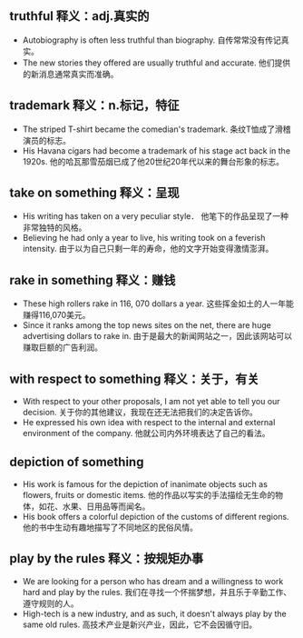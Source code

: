 ## truthful 释义：adj.真实的
* Autobiography is often less truthful than biography. 自传常常没有传记真实。
* The new stories they offered are usually truthful and accurate. 他们提供的新消息通常真实而准确。

## trademark 释义：n.标记，特征
* The striped T-shirt became the comedian's trademark. 条纹T恤成了滑稽演员的标志。
* His Havana cigars had become a trademark of his stage act back in the 1920s. 他的哈瓦那雪茄烟已成了他20世纪20年代以来的舞台形象的标志。

## take on something 释义：呈现
* His writing has taken on a very peculiar style． 他笔下的作品呈现了一种非常独特的风格。
* Believing he had only a year to live, his writing took on a feverish intensity. 由于以为自己只剩一年的寿命，他的文字开始变得激情澎湃。

## rake in something 释义：赚钱
* These high rollers rake in 116, 070 dollars a year. 这些挥金如土的人一年能赚得116,070美元。
* Since it ranks among the top news sites on the net, there are huge advertising dollars to rake in. 由于是最大的新闻网站之一，因此该网站可以赚取巨额的广告利润。

## with respect to something 释义：关于，有关
* With respect to your other proposals, I am not yet able to tell you our decision. 关于你的其他建议，我现在还无法把我们的决定告诉你。
* He expressed his own idea with respect to the internal and external environment of the company. 他就公司内外环境表达了自己的看法。

## depiction of something 
* His work is famous for the depiction of inanimate objects such as flowers, fruits or domestic items. 他的作品以写实的手法描绘无生命的物体，如花、水果、日用品等而闻名。
* His book offers a colorful depiction of the customs of different regions. 他的书中生动有趣地描写了不同地区的民俗风情。

## play by the rules 释义：按规矩办事
* We are looking for a person who has dream and a willingness to work hard and play by the rules. 我们在寻找一个怀揣梦想，并且乐于辛勤工作、遵守规则的人。
* High-tech is a new industry, and as such, it doesn't always play by the same old rules. 高技术产业是新兴产业，因此，它不会因循守旧。
